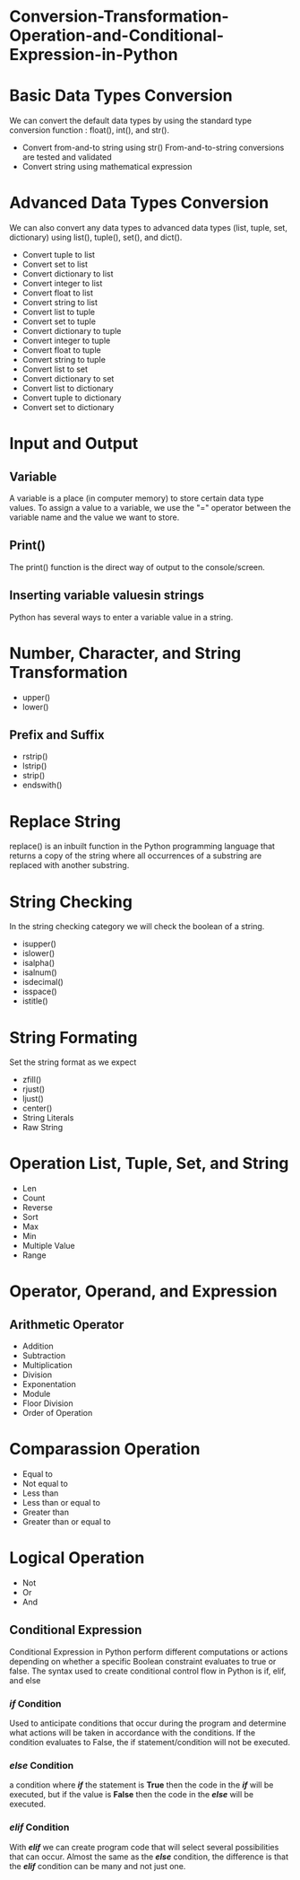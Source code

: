 # Conversion-Transformation-Operation-and-Conditional-Expression-in-Python

# Basic Data Types Conversion
We can convert the default data types by using the standard type conversion function : float(), int(), and str().

* Convert from-and-to string using str()
From-and-to-string conversions are tested and validated
*  Convert string using mathematical expression

# Advanced Data Types Conversion
We can also convert any data types to advanced data types (list, tuple, set, dictionary) using list(), tuple(), set(), and dict().

* Convert tuple to list
* Convert set to list
* Convert dictionary to list
* Convert integer to list
* Convert float to list
* Convert string to list
* Convert list to tuple
* Convert set to tuple
* Convert dictionary to tuple
* Convert integer to tuple
* Convert float to tuple
* Convert string to tuple
* Convert list to set
* Convert dictionary to set
* Convert list to dictionary
* Convert tuple to dictionary
* Convert set to dictionary

# Input and Output 

## Variable

A variable is a place (in computer memory) to store certain data type values. To assign a value to a variable, we use the "=" operator between the variable name and the value we want to store.

## Print()
The print() function is the direct way of output to the console/screen.

## Inserting variable values ​​in strings
Python has several ways to enter a variable value in a string. 

# Number, Character, and String Transformation

* upper()
* lower()

## Prefix and Suffix

* rstrip()
* lstrip()
* strip()
* endswith()

# Replace String
replace() is an inbuilt function in the Python programming language that returns a copy of the string where all occurrences of a substring are replaced with another substring. 

# String Checking
In the string checking category we will check the boolean of a string.

* isupper()
* islower()
* isalpha()
* isalnum()
* isdecimal()
* isspace()
* istitle()

# String Formating
Set the string format as we expect
* zfill()
* rjust()
* ljust()
* center()
* String Literals
* Raw String

# Operation List, Tuple, Set, and String
 - Len
 - Count
 - Reverse
 - Sort
 - Max
 - Min
 - Multiple Value
 - Range

# Operator, Operand, and Expression
## Arithmetic Operator
 - Addition
 - Subtraction
 - Multiplication
 - Division
 - Exponentation
 - Module
 - Floor Division
 - Order of Operation

# Comparassion Operation
 - Equal to
 - Not equal to
 - Less than
 - Less than or equal to
 - Greater than
 - Greater than or equal to

# Logical Operation
 - Not
 - Or
 - And

## Conditional Expression
Conditional Expression in Python perform different computations or actions depending on whether a specific Boolean constraint evaluates to true or false. The syntax used to create conditional control flow in Python is if, elif, and else

### *if* Condition
Used to anticipate conditions that occur during the program and determine what actions will be taken in accordance with the conditions.
If the condition evaluates to False, the if statement/condition will not be executed.

### *else* Condition
a condition where ***if*** the statement is **True** then the code in the ***if*** will be executed, but if the value is **False** then the code in the ***else*** will be executed.

### *elif* Condition
With ***elif*** we can create program code that will select several possibilities that can occur. Almost the same as the ***else*** condition, the difference is that the ***elif*** condition can be many and not just one.
